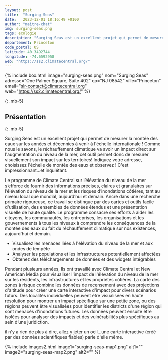 ```yaml
---
layout: post
title:  "Surging Seas"
date:   2023-12-01 18:16:49 +0100
author: "maitre-chat"
img: surging-seas.png
tags: ecologie
description: "Surging Seas est un excellent projet qui permet de mesurer la montée des eaux sur les années et décennies à venir à l'échelle internationale ! Comme nous le savons, le réchauffement climatique va avoir un impact direct sur l'augmentation du niveau de la mer, cet outil permet donc de mesurer visuellement son impact sur les territoires! Indiquez votre adresse, choisissez l'échelle de montée des eaux et observez ! C'est impressionnant...et inquiétant."
departement: Princeton
code_postal: US
latitude: 40.3492744
longitude: -74.6592958
web: "https://ss2.climatecentral.org/"
---
```


{% include box.html image="surging-seas.png" nom="Surging Seas" adresse="One Palmer Square, Suite 402" cp="NJ 08542" ville="Princeton" email="slr-contact@climatecentral.org" web="https://ss2.climatecentral.org/" %}

{: .mb-5}

## Présentation

{: .mb-5}

Surging Seas est un excellent projet qui permet de mesurer la montée des eaux sur les années et décennies à venir à l'échelle internationale ! Comme nous le savons, le réchauffement climatique va avoir un impact direct sur l'augmentation du niveau de la mer, cet outil permet donc de mesurer visuellement son impact sur les territoires! Indiquez votre adresse, choisissez l'échelle de montée des eaux et observez ! C'est impressionnant...et inquiétant.

Le programme de Climate Central sur l’élévation du niveau de la mer s’efforce de fournir des informations précises, claires et granulaires sur l’élévation du niveau de la mer et les risques d’inondations côtières, tant au niveau local que mondial, aujourd’hui et demain. Ancré dans une recherche primaire rigoureuse, ce travail se distingue par des cartes et outils facile d'utilisation, des ensembles de données étendus et une présentation visuelle de haute qualité. Le programme consacre ses efforts à aider les citoyens, les communautés, les entreprises, les organisations et les gouvernements à tous les niveaux à comprendre les conséquences de la montée des eaux du fait du réchauffement climatique sur nos existences, aujourd'hui et demain. 

- Visualisez les menaces liées à l'élévation du niveau de la mer et aux ondes de tempête
- Analyser les populations et les infrastructures potentiellement affectées
- Obtenez des téléchargements de données et des widgets intégrables

Pendant plusieurs années, Ils ont travaillé avec Climate Central et New American Media pour visualiser l'impact de l'élévation du niveau de la mer sur les résidents, les infrastructures et les propriétés côtières. La carte des zones à risque combine les données de recensement avec des projections d'altitude pour créer une carte interactive d'impact pour divers scénarios futurs. Des localités individuelles peuvent être visualisées en haute résolution pour montrer un impact spécifique sur une petite zone, ou des régions peuvent être visualisées pour identifier les districts d'une région qui sont menacés d'inondations futures. Les données peuvent ensuite être isolées pour analyser des impacts et des vulnérabilités plus spécifiques au sein d’une juridiction.

il n'y a rien de plus à dire, allez y jeter un oeil...une carte interactive (créé par des données scientifiques fiables) parle d'elle même. 


{% include images2.html image1="surging-seas-map1.png" alt1="" image2="surging-seas-map2.png" alt2="" %}

